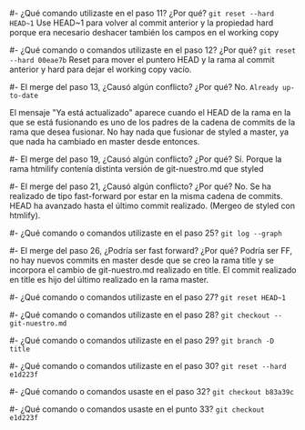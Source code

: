 #- ¿Qué comando utilizaste en el paso 11? ¿Por qué?
`git reset --hard HEAD~1`
Use HEAD~1 para volver al commit anterior y la propiedad hard porque era 
necesario deshacer también los campos en el working copy

#- ¿Qué comando o comandos utilizaste en el paso 12? ¿Por qué?
`git reset --hard 00eae7b`
Reset para mover el puntero HEAD y la rama al commit anterior y hard para dejar 
el working copy vacío.

#- El merge del paso 13, ¿Causó algún conflicto? ¿Por qué?
No. 
`Already up-to-date`

El mensaje "Ya está actualizado" aparece cuando el HEAD de la rama 
en la que se está fusionando es uno de los padres de la cadena de commits
de la rama que desea fusionar. 
No hay nada que fusionar de styled a master, ya que nada ha cambiado en master desde entonces.

#- El merge del paso 19, ¿Causó algún conflicto? ¿Por qué? 
Sí. Porque la rama htmilify contenía distinta versión de git-nuestro.md que styled

#- El merge del paso 21, ¿Causó algún conflicto? ¿Por qué? 
No. Se ha realizado de tipo fast-forward por estar en la misma cadena de commits.
HEAD ha avanzado hasta el último commit realizado. (Mergeo de styled con htmlify).

#- ¿Qué comando o comandos utilizaste en el paso 25?
`git log --graph`

#- El merge del paso 26, ¿Podría ser fast forward? ¿Por qué? 
Podría ser FF, no hay nuevos commits en master desde que se creo la rama title y 
se incorpora el cambio de git-nuestro.md realizado en title.
El commit realizado en title es hijo del último realizado en la rama master.

#- ¿Qué comando o comandos utilizaste en el paso 27?
`git reset HEAD~1`

#- ¿Qué comando o comandos utilizaste en el paso 28? 
`git checkout -- git-nuestro.md`

#- ¿Qué comando o comandos utilizaste en el paso 29? 
`git branch -D title`

#- ¿Qué comando o comandos utilizaste en el paso 30? 
`git reset --hard e1d223f`

#- ¿Qué comando o comandos usaste en el paso 32?
`git checkout b83a39c`

#- ¿Qué comando o comandos usaste en el punto 33?
`git checkout e1d223f`
